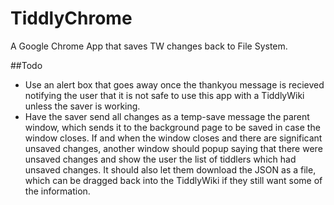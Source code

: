 # TiddlyChrome
A Google Chrome App that saves TW changes back to File System. 

##Todo
 - Use an alert box that goes away once the thankyou message is recieved notifying the user that it is not safe to use this app with a TiddlyWiki unless the saver is working.
 - Have the saver send all changes as a temp-save message the parent window, which sends it to the background page to be saved in case the window closes. If and when the window closes and there are significant unsaved changes, another window should popup saying that there were unsaved changes and show the user the list of tiddlers which had unsaved changes. It should also let them download the JSON as a file, which can be dragged back into the TiddlyWiki if they still want some of the information.

